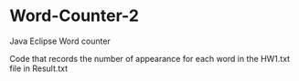 # Word-Counter-2
Java Eclipse Word counter

Code that records the number of appearance for each word in the HW1.txt file in Result.txt
